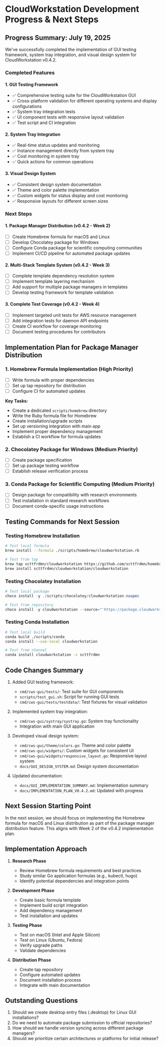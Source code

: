 # CloudWorkstation Development Progress & Next Steps

## Progress Summary: July 19, 2025

We've successfully completed the implementation of GUI testing framework, system tray integration, and visual design system for CloudWorkstation v0.4.2.

### Completed Features

#### 1. GUI Testing Framework
- ✅ Comprehensive testing suite for the CloudWorkstation GUI
- ✅ Cross-platform validation for different operating systems and display configurations
- ✅ System tray integration tests
- ✅ UI component tests with responsive layout validation
- ✅ Test script and CI integration

#### 2. System Tray Integration
- ✅ Real-time status updates and monitoring
- ✅ Instance management directly from system tray
- ✅ Cost monitoring in system tray
- ✅ Quick actions for common operations

#### 3. Visual Design System
- ✅ Consistent design system documentation
- ✅ Theme and color palette implementation
- ✅ Custom widgets for status display and cost monitoring
- ✅ Responsive layouts for different screen sizes

### Next Steps

#### 1. Package Manager Distribution (v0.4.2 - Week 2)
- [ ] Create Homebrew formula for macOS and Linux
- [ ] Develop Chocolatey package for Windows
- [ ] Configure Conda package for scientific computing communities
- [ ] Implement CI/CD pipeline for automated package updates

#### 2. Multi-Stack Template System (v0.4.2 - Week 3)
- [ ] Complete template dependency resolution system
- [ ] Implement template layering mechanism
- [ ] Add support for multiple package managers in templates
- [ ] Develop testing framework for template validation

#### 3. Complete Test Coverage (v0.4.2 - Week 4)
- [ ] Implement targeted unit tests for AWS resource management
- [ ] Add integration tests for daemon API endpoints
- [ ] Create CI workflow for coverage monitoring
- [ ] Document testing procedures for contributors

## Implementation Plan for Package Manager Distribution

### 1. Homebrew Formula Implementation (High Priority)
- [ ] Write formula with proper dependencies
- [ ] Set up tap repository for distribution
- [ ] Configure CI for automated updates

**Key Tasks:**
- Create a dedicated `scripts/homebrew` directory
- Write the Ruby formula file for Homebrew
- Create installation/upgrade scripts
- Set up versioning integration with main app
- Implement proper dependency management
- Establish a CI workflow for formula updates

### 2. Chocolatey Package for Windows (Medium Priority)
- [ ] Create package specification
- [ ] Set up package testing workflow
- [ ] Establish release verification process

### 3. Conda Package for Scientific Computing (Medium Priority)
- [ ] Design package for compatibility with research environments
- [ ] Test installation in standard research workflows
- [ ] Document conda-specific usage instructions

## Testing Commands for Next Session

### Testing Homebrew Installation
```bash
# Test local formula
brew install --formula ./scripts/homebrew/cloudworkstation.rb

# Test from tap
brew tap scttfrdmn/cloudworkstation https://github.com/scttfrdmn/homebrew-cloudworkstation
brew install scttfrdmn/cloudworkstation/cloudworkstation
```

### Testing Chocolatey Installation
```powershell
# Test local package
choco install -y ./scripts/chocolatey/cloudworkstation.nuspec

# Test from repository
choco install -y cloudworkstation --source="'https://package.cloudworkstation.org/chocolatey'"
```

### Testing Conda Installation
```bash
# Test local build
conda build ./scripts/conda
conda install --use-local cloudworkstation

# Test from channel
conda install cloudworkstation -c scttfrdmn
```

## Code Changes Summary

1. Added GUI testing framework:
   - `cmd/cws-gui/tests/`: Test suite for GUI components
   - `scripts/test_gui.sh`: Script for running GUI tests
   - `cmd/cws-gui/tests/testdata/`: Test fixtures for visual validation

2. Implemented system tray integration:
   - `cmd/cws-gui/systray/systray.go`: System tray functionality
   - Integration with main GUI application

3. Developed visual design system:
   - `cmd/cws-gui/theme/colors.go`: Theme and color palette
   - `cmd/cws-gui/widgets/`: Custom widgets for consistent UI
   - `cmd/cws-gui/widgets/responsive_layout.go`: Responsive layout system
   - `docs/GUI_DESIGN_SYSTEM.md`: Design system documentation

4. Updated documentation:
   - `docs/GUI_IMPLEMENTATION_SUMMARY.md`: Implementation summary
   - `docs/IMPLEMENTATION_PLAN_V0.4.2.md`: Updated with progress

## Next Session Starting Point

In the next session, we should focus on implementing the Homebrew formula for macOS and Linux distribution as part of the package manager distribution feature. This aligns with Week 2 of the v0.4.2 implementation plan.

## Implementation Approach

1. **Research Phase**
   - Review Homebrew formula requirements and best practices
   - Study similar Go application formulas (e.g., kubectl, hugo)
   - Identify potential dependencies and integration points

2. **Development Phase**
   - Create basic formula template
   - Implement build script integration
   - Add dependency management
   - Test installation and updates

3. **Testing Phase**
   - Test on macOS (Intel and Apple Silicon)
   - Test on Linux (Ubuntu, Fedora)
   - Verify upgrade paths
   - Validate dependencies

4. **Distribution Phase**
   - Create tap repository
   - Configure automated updates
   - Document installation process
   - Integrate with main documentation

## Outstanding Questions

1. Should we create desktop entry files (.desktop) for Linux GUI installations?
2. Do we need to automate package submission to official repositories?
3. How should we handle version syncing across different package managers?
4. Should we prioritize certain architectures or platforms for initial release?
